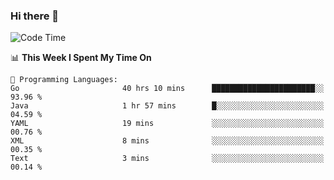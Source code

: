 ### Hi there 👋

<!--
**CrazyCollin/crazycollin** is a ✨ _special_ ✨ repository because its `README.md` (this file) appears on your GitHub profile.

Here are some ideas to get you started:

- 🔭 I’m currently working on ...
- 🌱 I’m currently learning ...
- 👯 I’m looking to collaborate on ...
- 🤔 I’m looking for help with ...
- 💬 Ask me about ...
- 📫 How to reach me: ...
- 😄 Pronouns: ...
- ⚡ Fun fact: ...
-->

<!--START_SECTION:waka-->
![Code Time](http://img.shields.io/badge/Code%20Time-1%2C474%20hrs%2024%20mins-blue)

📊 **This Week I Spent My Time On** 

```text
💬 Programming Languages: 
Go                       40 hrs 10 mins      ███████████████████████░░   93.96 % 
Java                     1 hr 57 mins        █░░░░░░░░░░░░░░░░░░░░░░░░   04.59 % 
YAML                     19 mins             ░░░░░░░░░░░░░░░░░░░░░░░░░   00.76 % 
XML                      8 mins              ░░░░░░░░░░░░░░░░░░░░░░░░░   00.35 % 
Text                     3 mins              ░░░░░░░░░░░░░░░░░░░░░░░░░   00.14 % 
```


<!--END_SECTION:waka-->
